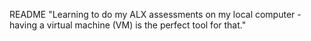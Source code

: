README
"Learning to do my  ALX assessments on my local computer - having a virtual machine (VM) is the perfect tool for that."